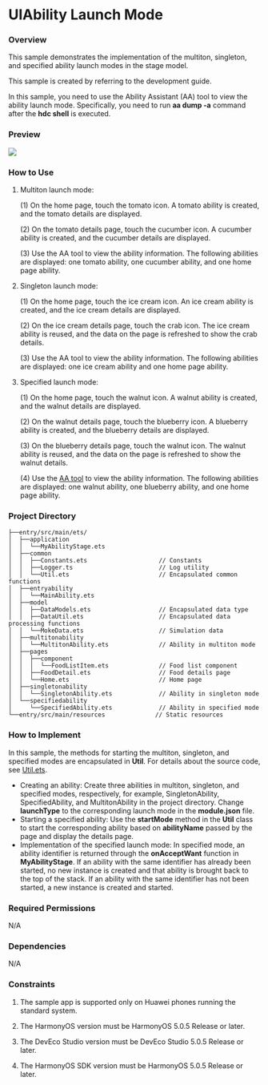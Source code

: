 # UIAbility Launch Mode

### Overview

This sample demonstrates the implementation of the multiton, singleton, and specified ability launch modes in the stage model.

This sample is created by referring to the development guide.

In this sample, you need to use the Ability Assistant (AA) tool to view the ability launch mode. Specifically, you need to run **aa dump -a** command after the **hdc shell** is executed.

### Preview

![](./screenshots/devices/effect_en.gif)

### How to Use

1. Multiton launch mode:

   (1) On the home page, touch the tomato icon. A tomato ability is created, and the tomato details are displayed.

   (2) On the tomato details page, touch the cucumber icon. A cucumber ability is created, and the cucumber details are displayed.

   (3) Use the AA tool to view the ability information. The following abilities are displayed: one tomato ability, one cucumber ability, and one home page ability.

2. Singleton launch mode:

   (1) On the home page, touch the ice cream icon. An ice cream ability is created, and the ice cream details are displayed.

   (2) On the ice cream details page, touch the crab icon. The ice cream ability is reused, and the data on the page is refreshed to show the crab details.

   (3) Use the AA tool to view the ability information. The following abilities are displayed: one ice cream ability and one home page ability.

3. Specified launch mode:

   (1) On the home page, touch the walnut icon. A walnut ability is created, and the walnut details are displayed.

   (2) On the walnut details page, touch the blueberry icon. A blueberry ability is created, and the blueberry details are displayed.

   (3) On the blueberry details page, touch the walnut icon. The walnut ability is reused, and the data on the page is refreshed to show the walnut details.

   (4) Use the [AA tool](https://developer.huawei.com/consumer/en/doc/harmonyos-guides/aa-tool) to view the ability information. The following abilities are displayed: one walnut ability, one blueberry ability, and one home page ability.

### Project Directory
```
├──entry/src/main/ets/
│  ├──application
│  │  └──MyAbilityStage.ets 
│  ├──common
│  │  ├──Constants.ets                    // Constants
│  │  ├──Logger.ts                        // Log utility
│  │  └──Util.ets                         // Encapsulated common functions
│  ├──entryability
│  │  └──MainAbility.ets 
│  ├──model
│  │  ├──DataModels.ets                   // Encapsulated data type
│  │  ├──DataUtil.ets                     // Encapsulated data processing functions
│  │  └──MokeData.ets                     // Simulation data
│  ├──multitonability                  
│  │  └──MultitonAbility.ets              // Ability in multiton mode
│  ├──pages
│  │  ├──component
│  │  │  └──FoodListItem.ets              // Food list component
│  │  ├──FoodDetail.ets                   // Food details page
│  │  └──Home.ets                         // Home page
│  ├──singletonability                  
│  │  └──SingletonAbility.ets             // Ability in singleton mode
│  └──specifiedability                  
│     └──SpecifiedAbility.ets             // Ability in specified mode
└──entry/src/main/resources              // Static resources
```
### How to Implement

In this sample, the methods for starting the multiton, singleton, and specified modes are encapsulated in **Util**. For details about the source code, see [Util.ets](entry/src/main/ets/common/Util.ets).
* Creating an ability: Create three abilities in multiton, singleton, and specified modes, respectively, for example, SingletonAbility, SpecifiedAbility, and MultitonAbility in the project directory. Change **launchType** to the corresponding launch mode in the **module.json** file.
* Starting a specified ability: Use the **startMode** method in the **Util** class to start the corresponding ability based on **abilityName** passed by the page and display the details page.
* Implementation of the specified launch mode: In specified mode, an ability identifier is returned through the **onAcceptWant** function in **MyAbilityStage**. If an ability with the same identifier has already been started, no new instance is created and that ability is brought back to the top of the stack. If an ability with the same identifier has not been started, a new instance is created and started.

### Required Permissions

N/A

### Dependencies

N/A

### Constraints

1. The sample app is supported only on Huawei phones running the standard system.

2. The HarmonyOS version must be HarmonyOS 5.0.5 Release or later.

3. The DevEco Studio version must be DevEco Studio 5.0.5 Release or later.

4. The HarmonyOS SDK version must be HarmonyOS 5.0.5 Release or later.
